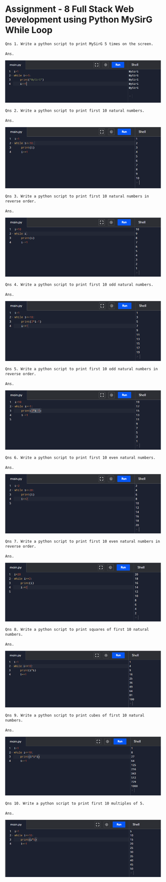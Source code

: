 # Assignment - 8 Full Stack Web Development using Python MySirG While Loop

    Qns 1. Write a python script to print MySirG 5 times on the screen.

    Ans.
![image 1](./assets/1.PNG)

    Qns 2. Write a python script to print first 10 natural numbers.

    Ans.
![image 2](./assets/2.PNG)

    Qns 3. Write a python script to print first 10 natural numbers in reverse order.

    Ans. 
![image 3](./assets/3.PNG)

    Qns 4. Write a python script to print first 10 odd natural numbers.

    Ans.
![image 4](./assets/4.PNG)

    Qns 5. Write a python script to print first 10 odd natural numbers in reverse order.

    Ans.
![image 5](./assets/5.PNG)

    Qns 6. Write a python script to print first 10 even natural numbers.

    Ans.
![image 6](./assets/6.PNG)

    Qns 7. Write a python script to print first 10 even natural numbers in reverse order.

    Ans.
![image 7](./assets/7.PNG)

    Qns 8. Write a python script to print squares of first 10 natural numbers.

    Ans.
![image 8](./assets/8.PNG)

    Qns 9. Write a python script to print cubes of first 10 natural numbers.

    Ans.
![image 9](./assets/9.PNG)

    Qns 10. Write a python script to print first 10 multiples of 5.

    Ans.
![image 10](./assets/10.PNG)